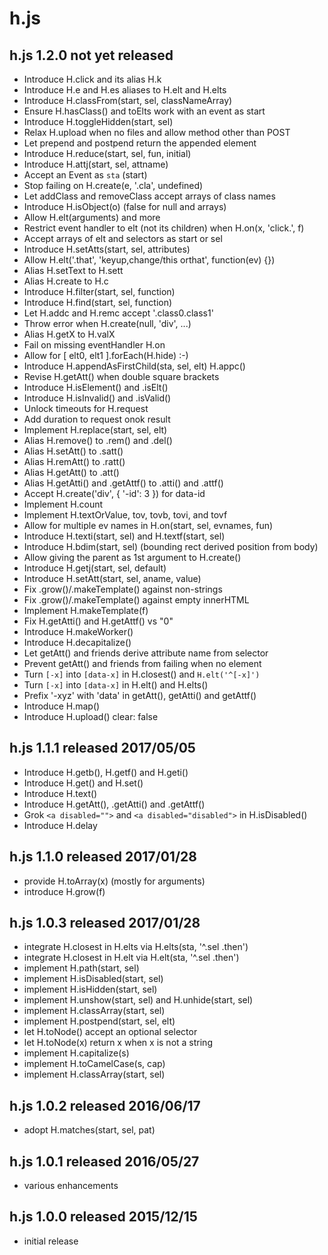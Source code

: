 
# h.js


## h.js 1.2.0  not yet released

* Introduce H.click and its alias H.k
* Introduce H.e and H.es aliases to H.elt and H.elts
* Introduce H.classFrom(start, sel, classNameArray)
* Ensure H.hasClass() and toElts work with an event as start
* Introduce H.toggleHidden(start, sel)
* Relax H.upload when no files and allow method other than POST
* Let prepend and postpend return the appended element
* Introduce H.reduce(start, sel, fun, initial)
* Introduce H.attj(start, sel, attname)
* Accept an Event as `sta` (start)
* Stop failing on H.create(e, '.cla', undefined)
* Let addClass and removeClass accept arrays of class names
* Introduce H.isObject(o) (false for null and arrays)
* Allow H.elt(arguments) and more
* Restrict event handler to elt (not its children) when H.on(x, 'click.', f)
* Accept arrays of elt and selectors as start or sel
* Introduce H.setAtts(start, sel, attributes)
* Allow H.elt('.that', 'keyup,change/this orthat', function(ev) {})
* Alias H.setText to H.sett
* Alias H.create to H.c
* Introduce H.filter(start, sel, function)
* Introduce H.find(start, sel, function)
* Let H.addc and H.remc accept '.class0.class1'
* Throw error when H.create(null, 'div', ...)
* Alias H.getX to H.valX
* Fail on missing eventHandler H.on
* Allow for [ elt0, elt1 ].forEach(H.hide)  :-)
* Introduce H.appendAsFirstChild(sta, sel, elt) H.appc()
* Revise H.getAtt() when double square brackets
* Introduce H.isElement() and .isElt()
* Introduce H.isInvalid() and .isValid()
* Unlock timeouts for H.request
* Add duration to request onok result
* Implement H.replace(start, sel, elt)
* Alias H.remove() to .rem() and .del()
* Alias H.setAtt() to .satt()
* Alias H.remAtt() to .ratt()
* Alias H.getAtt() to .att()
* Alias H.getAtti() and .getAttf() to .atti() and .attf()
* Accept H.create('div', { '-id': 3 }) for data-id
* Implement H.count
* Implement H.textOrValue, tov, tovb, tovi, and tovf
* Allow for multiple ev names in H.on(start, sel, evnames, fun)
* Introduce H.texti(start, sel) and H.textf(start, sel)
* Introduce H.bdim(start, sel) (bounding rect derived position from body)
* Allow giving the parent as 1st argument to H.create()
* Introduce H.getj(start, sel, default)
* Introduce H.setAtt(start, sel, aname, value)
* Fix .grow()/.makeTemplate() against non-strings
* Fix .grow()/.makeTemplate() against empty innerHTML
* Implement H.makeTemplate(f)
* Fix H.getAtti() and H.getAttf() vs "0"
* Introduce H.makeWorker()
* Introduce H.decapitalize()
* Let getAtt() and friends derive attribute name from selector
* Prevent getAtt() and friends from failing when no element
* Turn `[-x]` into `[data-x]` in H.closest() and `H.elt('^[-x]')`
* Turn `[-x]` into `[data-x]` in H.elt() and H.elts()
* Prefix '-xyz' with 'data' in getAtt(), getAtti() and getAttf()
* Introduce H.map()
* Introduce H.upload() clear: false


## h.js 1.1.1  released 2017/05/05

* Introduce H.getb(), H.getf() and H.geti()
* Introduce H.get() and H.set()
* Introduce H.text()
* Introduce H.getAtt(), .getAtti() and .getAttf()
* Grok `<a disabled="">` and `<a disabled="disabled">` in H.isDisabled()
* Introduce H.delay


## h.js 1.1.0  released 2017/01/28

* provide H.toArray(x) (mostly for arguments)
* introduce H.grow(f)


## h.js 1.0.3  released 2017/01/28

* integrate H.closest in H.elts via H.elts(sta, '^.sel .then')
* integrate H.closest in H.elt via H.elt(sta, '^.sel .then')
* implement H.path(start, sel)
* implement H.isDisabled(start, sel)
* implement H.isHidden(start, sel)
* implement H.unshow(start, sel) and H.unhide(start, sel)
* implement H.classArray(start, sel)
* implement H.postpend(start, sel, elt)
* let H.toNode() accept an optional selector
* let H.toNode(x) return x when x is not a string
* implement H.capitalize(s)
* implement H.toCamelCase(s, cap)
* implement H.classArray(start, sel)


## h.js 1.0.2  released 2016/06/17

* adopt H.matches(start, sel, pat)


## h.js 1.0.1  released 2016/05/27

* various enhancements


## h.js 1.0.0  released 2015/12/15

* initial release

